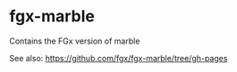 fgx-marble
==========

Contains the FGx version of marble

See also: <https://github.com/fgx/fgx-marble/tree/gh-pages>
